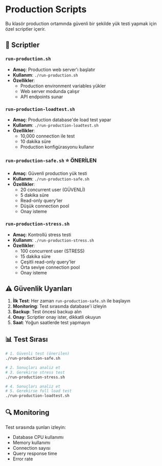 # Production Scripts

Bu klasör production ortamında güvenli bir şekilde yük testi yapmak için özel scriptler içerir.

## 🚀 Scriptler

### `run-production.sh`
- **Amaç**: Production web server'ı başlatır
- **Kullanım**: `./run-production.sh`
- **Özellikler**: 
  - Production environment variables yükler
  - Web server modunda çalışır
  - API endpoints sunar

### `run-production-loadtest.sh`
- **Amaç**: Production database'de load test yapar
- **Kullanım**: `./run-production-loadtest.sh`
- **Özellikler**:
  - 10,000 connection ile test
  - 10 dakika süre
  - Production konfigürasyonu kullanır

### `run-production-safe.sh` ⭐ **ÖNERİLEN**
- **Amaç**: Güvenli production yük testi
- **Kullanım**: `./run-production-safe.sh`
- **Özellikler**:
  - 20 concurrent user (GÜVENLİ)
  - 5 dakika süre
  - Read-only query'ler
  - Düşük connection pool
  - Onay isteme

### `run-production-stress.sh`
- **Amaç**: Kontrollü stress testi
- **Kullanım**: `./run-production-stress.sh`
- **Özellikler**:
  - 100 concurrent user (STRESS)
  - 15 dakika süre
  - Çeşitli read-only query'ler
  - Orta seviye connection pool
  - Onay isteme

## ⚠️ Güvenlik Uyarıları

1. **İlk Test**: Her zaman `run-production-safe.sh` ile başlayın
2. **Monitoring**: Test sırasında database'i izleyin
3. **Backup**: Test öncesi backup alın
4. **Onay**: Scriptler onay ister, dikkatli okuyun
5. **Saat**: Yoğun saatlerde test yapmayın

## 📊 Test Sırası

```bash
# 1. Güvenli test (önerilen)
./run-production-safe.sh

# 2. Sonuçları analiz et
# 3. Gerekirse stress test
./run-production-stress.sh

# 4. Sonuçları analiz et
# 5. Gerekirse full load test
./run-production-loadtest.sh
```

## 🔍 Monitoring

Test sırasında şunları izleyin:
- Database CPU kullanımı
- Memory kullanımı
- Connection sayısı
- Query response time
- Error rate
